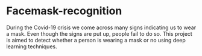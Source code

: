 # Facemask-recognition
During the Covid-19 crisis we come across many signs indicating us to wear a mask. Even though the signs are put up, people fail to do so. This project is aimed to detect whether a person is wearing a mask or no using deep learning techniques. 

